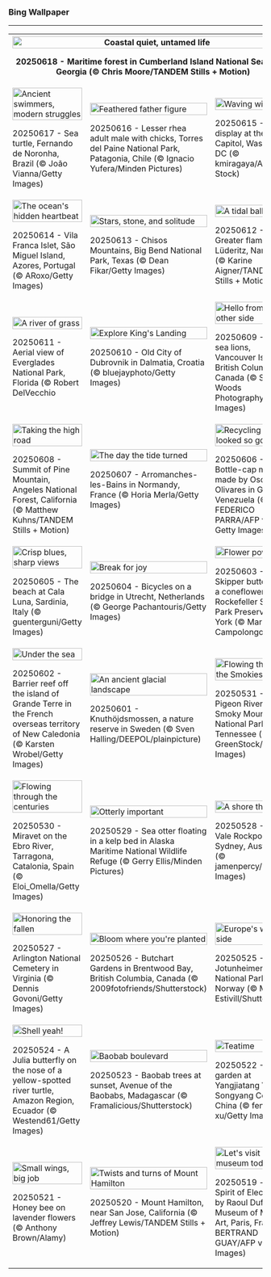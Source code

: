 <h3>
 Bing Wallpaper
</h3>
<hr/>
<table>
<tr>
<th colspan="3">
<img alt="Coastal quiet, untamed life" src="https://www.bing.com/th?id=OHR.CumberlandOaks_EN-US1850139942_UHD.jpg&amp;rf=LaDigue_UHD.jpg&amp;pid=hp&amp;w=3840&amp;h=2160&amp;rs=1&amp;c=4" width="100%"/><p>20250618 - Maritime forest in Cumberland Island National Seashore, Georgia (© Chris Moore/TANDEM Stills + Motion)</p></th>
</tr>
<tr>
<td><img alt="Ancient swimmers, modern struggles" src="https://www.bing.com/th?id=OHR.SeaTurtleBrazil_EN-US1789042400_UHD.jpg&amp;rf=LaDigue_UHD.jpg&amp;pid=hp&amp;w=3840&amp;h=2160&amp;rs=1&amp;c=4" width="100%"/><p>20250617 - Sea turtle, Fernando de Noronha, Brazil (© João Vianna/Getty Images)</p></td>
<td><img alt="Feathered father figure" src="https://www.bing.com/th?id=OHR.RheaDad_EN-US1643943847_UHD.jpg&amp;rf=LaDigue_UHD.jpg&amp;pid=hp&amp;w=3840&amp;h=2160&amp;rs=1&amp;c=4" width="100%"/><p>20250616 - Lesser rhea adult male with chicks, Torres del Paine National Park, Patagonia, Chile (© Ignacio Yufera/Minden Pictures)</p></td>
<td><img alt="Waving with pride" src="https://www.bing.com/th?id=OHR.FlagCapitolDC_EN-US1553861171_UHD.jpg&amp;rf=LaDigue_UHD.jpg&amp;pid=hp&amp;w=3840&amp;h=2160&amp;rs=1&amp;c=4" width="100%"/><p>20250615 - Flag display at the US Capitol, Washington, DC (© kmiragaya/Adobe Stock)</p></td>
</tr>
<tr>
<td><img alt="The ocean's hidden heartbeat" src="https://www.bing.com/th?id=OHR.SanMiguelAzores_EN-US2785372768_UHD.jpg&amp;rf=LaDigue_UHD.jpg&amp;pid=hp&amp;w=3840&amp;h=2160&amp;rs=1&amp;c=4" width="100%"/><p>20250614 - Vila Franca Islet, São Miguel Island, Azores, Portugal (© ARoxo/Getty Images)</p></td>
<td><img alt="Stars, stone, and solitude" src="https://www.bing.com/th?id=OHR.BigBendChisos_EN-US9433220487_UHD.jpg&amp;rf=LaDigue_UHD.jpg&amp;pid=hp&amp;w=3840&amp;h=2160&amp;rs=1&amp;c=4" width="100%"/><p>20250613 - Chisos Mountains, Big Bend National Park, Texas (© Dean Fikar/Getty Images)</p></td>
<td><img alt="A tidal ballet" src="https://www.bing.com/th?id=OHR.FlamingosNamibia_EN-US9397449472_UHD.jpg&amp;rf=LaDigue_UHD.jpg&amp;pid=hp&amp;w=3840&amp;h=2160&amp;rs=1&amp;c=4" width="100%"/><p>20250612 - Greater flamingos, Lüderitz, Namibia (© Karine Aigner/TANDEM Stills + Motion)</p></td>
</tr>
<tr>
<td><img alt="A river of grass" src="https://www.bing.com/th?id=OHR.AerialEverglades_EN-US9045585896_UHD.jpg&amp;rf=LaDigue_UHD.jpg&amp;pid=hp&amp;w=3840&amp;h=2160&amp;rs=1&amp;c=4" width="100%"/><p>20250611 - Aerial view of Everglades National Park, Florida (© Robert DelVecchio</p></td>
<td><img alt="Explore King's Landing" src="https://www.bing.com/th?id=OHR.DubrovnikTwilight_EN-US9005720216_UHD.jpg&amp;rf=LaDigue_UHD.jpg&amp;pid=hp&amp;w=3840&amp;h=2160&amp;rs=1&amp;c=4" width="100%"/><p>20250610 - Old City of Dubrovnik in Dalmatia, Croatia (© bluejayphoto/Getty Images)</p></td>
<td><img alt="Hello from the other side" src="https://www.bing.com/th?id=OHR.StellarSeaLions_EN-US8941740506_UHD.jpg&amp;rf=LaDigue_UHD.jpg&amp;pid=hp&amp;w=3840&amp;h=2160&amp;rs=1&amp;c=4" width="100%"/><p>20250609 - Steller sea lions, Vancouver Island, British Columbia, Canada (© Steve Woods Photography/Getty Images)</p></td>
</tr>
<tr>
<td><img alt="Taking the high road" src="https://www.bing.com/th?id=OHR.PacificCrestTrail_EN-US8903844619_UHD.jpg&amp;rf=LaDigue_UHD.jpg&amp;pid=hp&amp;w=3840&amp;h=2160&amp;rs=1&amp;c=4" width="100%"/><p>20250608 - Summit of Pine Mountain, Angeles National Forest, California (© Matthew Kuhns/TANDEM Stills + Motion)</p></td>
<td><img alt="The day the tide turned" src="https://www.bing.com/th?id=OHR.NormandyBeach_EN-US8863709180_UHD.jpg&amp;rf=LaDigue_UHD.jpg&amp;pid=hp&amp;w=3840&amp;h=2160&amp;rs=1&amp;c=4" width="100%"/><p>20250607 - Arromanches-les-Bains in Normandy, France (© Horia Merla/Getty Images)</p></td>
<td><img alt="Recycling never looked so good" src="https://www.bing.com/th?id=OHR.OlivaresMural_EN-US8824492734_UHD.jpg&amp;rf=LaDigue_UHD.jpg&amp;pid=hp&amp;w=3840&amp;h=2160&amp;rs=1&amp;c=4" width="100%"/><p>20250606 - Bottle-cap mural made by Oscar Olivares in Guatire, Venezuela (© FEDERICO PARRA/AFP via Getty Images)</p></td>
</tr>
<tr><td><img alt="Crisp blues, sharp views" src="https://www.bing.com/th?id=OHR.CalaLuna_EN-US8760708047_UHD.jpg&amp;rf=LaDigue_UHD.jpg&amp;pid=hp&amp;w=3840&amp;h=2160&amp;rs=1&amp;c=4" width="100%"/><p>20250605 - The beach at Cala Luna, Sardinia, Italy (© guenterguni/Getty Images)</p></td><td><img alt="Break for joy" src="https://www.bing.com/th?id=OHR.BicyclesUtrecht_EN-US8449213938_UHD.jpg&amp;rf=LaDigue_UHD.jpg&amp;pid=hp&amp;w=3840&amp;h=2160&amp;rs=1&amp;c=4" width="100%"/><p>20250604 - Bicycles on a bridge in Utrecht, Netherlands (© George Pachantouris/Getty Images)</p></td><td><img alt="Flower power" src="https://www.bing.com/th?id=OHR.EchinaceaButterfly_EN-US8404044892_UHD.jpg&amp;rf=LaDigue_UHD.jpg&amp;pid=hp&amp;w=3840&amp;h=2160&amp;rs=1&amp;c=4" width="100%"/><p>20250603 - Skipper butterfly on a coneflower, Rockefeller State Park Preserve, New York (© Marianne A. Campolongo/Alamy)</p></td></tr><tr><td><img alt="Under the sea" src="https://www.bing.com/th?id=OHR.GrandeTerreReef_EN-US8351815569_UHD.jpg&amp;rf=LaDigue_UHD.jpg&amp;pid=hp&amp;w=3840&amp;h=2160&amp;rs=1&amp;c=4" width="100%"/><p>20250602 - Barrier reef off the island of Grande Terre in the French overseas territory of New Caledonia (© Karsten Wrobel/Getty Images)</p></td><td><img alt="An ancient glacial landscape" src="https://www.bing.com/th?id=OHR.SwedenReserve_EN-US8234763267_UHD.jpg&amp;rf=LaDigue_UHD.jpg&amp;pid=hp&amp;w=3840&amp;h=2160&amp;rs=1&amp;c=4" width="100%"/><p>20250601 - Knuthöjdsmossen, a nature reserve in Sweden (© Sven Halling/DEEPOL/plainpicture)</p></td><td><img alt="Flowing through the Smokies" src="https://www.bing.com/th?id=OHR.LittlePigeonRiver_EN-US1765916005_UHD.jpg&amp;rf=LaDigue_UHD.jpg&amp;pid=hp&amp;w=3840&amp;h=2160&amp;rs=1&amp;c=4" width="100%"/><p>20250531 - Little Pigeon River, Great Smoky Mountains National Park, Tennessee (© GreenStock/Getty Images)</p></td></tr><tr><td><img alt="Flowing through the centuries" src="https://www.bing.com/th?id=OHR.MiravetSpain_EN-US4967052818_UHD.jpg&amp;rf=LaDigue_UHD.jpg&amp;pid=hp&amp;w=3840&amp;h=2160&amp;rs=1&amp;c=4" width="100%"/><p>20250530 - Miravet on the Ebro River, Tarragona, Catalonia, Spain (© Eloi_Omella/Getty Images)</p></td><td><img alt="Otterly important" src="https://www.bing.com/th?id=OHR.KelpOtter_EN-US4867923884_UHD.jpg&amp;rf=LaDigue_UHD.jpg&amp;pid=hp&amp;w=3840&amp;h=2160&amp;rs=1&amp;c=4" width="100%"/><p>20250529 - Sea otter floating in a kelp bed in Alaska Maritime National Wildlife Refuge (© Gerry Ellis/Minden Pictures)</p></td><td><img alt="A shore thing" src="https://www.bing.com/th?id=OHR.MonaValePool_EN-US4805820773_UHD.jpg&amp;rf=LaDigue_UHD.jpg&amp;pid=hp&amp;w=3840&amp;h=2160&amp;rs=1&amp;c=4" width="100%"/><p>20250528 - Mona Vale Rockpool, Sydney, Australia (© jamenpercy/Getty Images)</p></td></tr><tr><td><img alt="Honoring the fallen" src="https://www.bing.com/th?id=OHR.ArlingtonSunrise_EN-US4503302075_UHD.jpg&amp;rf=LaDigue_UHD.jpg&amp;pid=hp&amp;w=3840&amp;h=2160&amp;rs=1&amp;c=4" width="100%"/><p>20250527 - Arlington National Cemetery in Virginia (© Dennis Govoni/Getty Images)</p></td><td><img alt="Bloom where you're planted" src="https://www.bing.com/th?id=OHR.ButchartFlowers_EN-US3361647368_UHD.jpg&amp;rf=LaDigue_UHD.jpg&amp;pid=hp&amp;w=3840&amp;h=2160&amp;rs=1&amp;c=4" width="100%"/><p>20250526 - Butchart Gardens in Brentwood Bay, British Columbia, Canada (© 2009fotofriends/Shutterstock)</p></td><td><img alt="Europe's wild side" src="https://www.bing.com/th?id=OHR.JotunheimenPark_EN-US4200824377_UHD.jpg&amp;rf=LaDigue_UHD.jpg&amp;pid=hp&amp;w=3840&amp;h=2160&amp;rs=1&amp;c=4" width="100%"/><p>20250525 - Jotunheimen National Park in Norway (© Marisa Estivill/Shutterstock)</p></td></tr><tr><td><img alt="Shell yeah!" src="https://www.bing.com/th?id=OHR.ButterflyTurtle_EN-US4083359630_UHD.jpg&amp;rf=LaDigue_UHD.jpg&amp;pid=hp&amp;w=3840&amp;h=2160&amp;rs=1&amp;c=4" width="100%"/><p>20250524 - A Julia butterfly on the nose of a yellow-spotted river turtle, Amazon Region, Ecuador (© Westend61/Getty Images)</p></td><td><img alt="Baobab boulevard" src="https://www.bing.com/th?id=OHR.BaobabAvenue_EN-US3968050605_UHD.jpg&amp;rf=LaDigue_UHD.jpg&amp;pid=hp&amp;w=3840&amp;h=2160&amp;rs=1&amp;c=4" width="100%"/><p>20250523 - Baobab trees at sunset, Avenue of the Baobabs, Madagascar (© Framalicious/Shutterstock)</p></td><td><img alt="Teatime" src="https://www.bing.com/th?id=OHR.SongyangTeaGarden_EN-US3919106941_UHD.jpg&amp;rf=LaDigue_UHD.jpg&amp;pid=hp&amp;w=3840&amp;h=2160&amp;rs=1&amp;c=4" width="100%"/><p>20250522 - Tea garden at Yangjiatang Village, Songyang County, China (© feng xu/Getty Images)</p></td></tr><tr><td><img alt="Small wings, big job" src="https://www.bing.com/th?id=OHR.HoneyBeeLavender_EN-US3860322899_UHD.jpg&amp;rf=LaDigue_UHD.jpg&amp;pid=hp&amp;w=3840&amp;h=2160&amp;rs=1&amp;c=4" width="100%"/><p>20250521 - Honey bee on lavender flowers (© Anthony Brown/Alamy)</p></td><td><img alt="Twists and turns of Mount Hamilton" src="https://www.bing.com/th?id=OHR.MountHamilton_EN-US3808058743_UHD.jpg&amp;rf=LaDigue_UHD.jpg&amp;pid=hp&amp;w=3840&amp;h=2160&amp;rs=1&amp;c=4" width="100%"/><p>20250520 - Mount Hamilton, near San Jose, California (© Jeffrey Lewis/TANDEM Stills + Motion)</p></td><td><img alt="Let's visit a museum today" src="https://www.bing.com/th?id=OHR.DufyRoom_EN-US3759763345_UHD.jpg&amp;rf=LaDigue_UHD.jpg&amp;pid=hp&amp;w=3840&amp;h=2160&amp;rs=1&amp;c=4" width="100%"/><p>20250519 - 'The Spirit of Electricity' by Raoul Dufy, Museum of Modern Art, Paris, France (© BERTRAND GUAY/AFP via Getty Images)</p></td></tr></table>
